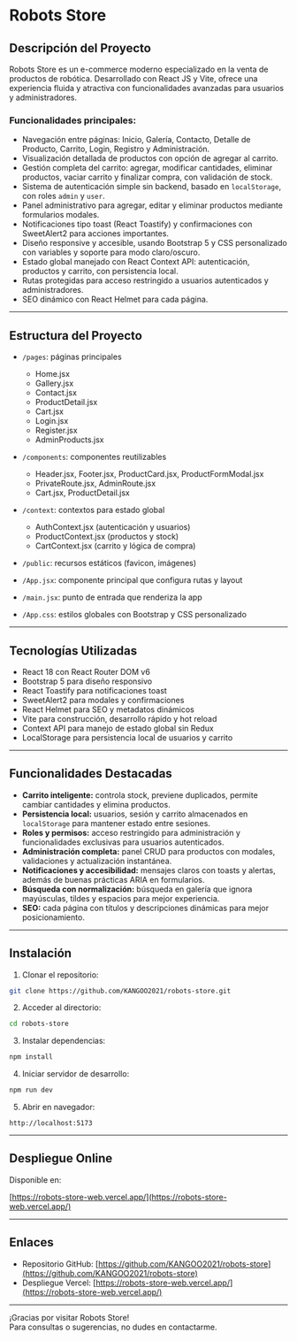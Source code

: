 # Robots Store

## Descripción del Proyecto

Robots Store es un e-commerce moderno especializado en la venta de productos de robótica. Desarrollado con React JS y Vite, ofrece una experiencia fluida y atractiva con funcionalidades avanzadas para usuarios y administradores.

### Funcionalidades principales:

- Navegación entre páginas: Inicio, Galería, Contacto, Detalle de Producto, Carrito, Login, Registro y Administración.
- Visualización detallada de productos con opción de agregar al carrito.
- Gestión completa del carrito: agregar, modificar cantidades, eliminar productos, vaciar carrito y finalizar compra, 
  con validación de stock. 
- Sistema de autenticación simple sin backend, basado en `localStorage`, con roles `admin` y `user`.
- Panel administrativo para agregar, editar y eliminar productos mediante formularios modales.
- Notificaciones tipo toast (React Toastify) y confirmaciones con SweetAlert2 para acciones importantes.
- Diseño responsive y accesible, usando Bootstrap 5 y CSS personalizado con variables y soporte para modo claro/oscuro.
- Estado global manejado con React Context API: autenticación, productos y carrito, con persistencia local.
- Rutas protegidas para acceso restringido a usuarios autenticados y administradores.
- SEO dinámico con React Helmet para cada página.

---

## Estructura del Proyecto

- `/pages`: páginas principales  
  - Home.jsx  
  - Gallery.jsx  
  - Contact.jsx  
  - ProductDetail.jsx  
  - Cart.jsx  
  - Login.jsx  
  - Register.jsx  
  - AdminProducts.jsx  

- `/components`: componentes reutilizables  
  - Header.jsx, Footer.jsx, ProductCard.jsx, ProductFormModal.jsx  
  - PrivateRoute.jsx, AdminRoute.jsx  
  - Cart.jsx, ProductDetail.jsx  

- `/context`: contextos para estado global  
  - AuthContext.jsx (autenticación y usuarios)  
  - ProductContext.jsx (productos y stock)  
  - CartContext.jsx (carrito y lógica de compra)  

- `/public`: recursos estáticos (favicon, imágenes)

- `/App.jsx`: componente principal que configura rutas y layout

- `/main.jsx`: punto de entrada que renderiza la app

- `/App.css`: estilos globales con Bootstrap y CSS personalizado

---

## Tecnologías Utilizadas

- React 18 con React Router DOM v6  
- Bootstrap 5 para diseño responsivo  
- React Toastify para notificaciones toast  
- SweetAlert2 para modales y confirmaciones  
- React Helmet para SEO y metadatos dinámicos  
- Vite para construcción, desarrollo rápido y hot reload  
- Context API para manejo de estado global sin Redux  
- LocalStorage para persistencia local de usuarios y carrito

---

## Funcionalidades Destacadas

- **Carrito inteligente:** controla stock, previene duplicados, permite cambiar cantidades y elimina productos.  
- **Persistencia local:** usuarios, sesión y carrito almacenados en `localStorage` para mantener estado entre sesiones.  
- **Roles y permisos:** acceso restringido para administración y funcionalidades exclusivas para usuarios autenticados.  
- **Administración completa:** panel CRUD para productos con modales, validaciones y actualización instantánea.  
- **Notificaciones y accesibilidad:** mensajes claros con toasts y alertas, además de buenas prácticas ARIA en formularios.  
- **Búsqueda con normalización:** búsqueda en galería que ignora mayúsculas, tildes y espacios para mejor experiencia.  
- **SEO:** cada página con títulos y descripciones dinámicas para mejor posicionamiento.

---

## Instalación

1. Clonar el repositorio:

```bash
git clone https://github.com/KANGOO2021/robots-store.git
```

2. Acceder al directorio:

```bash
cd robots-store
```

3. Instalar dependencias:

```bash
npm install
```

4. Iniciar servidor de desarrollo:

```bash
npm run dev
```

5. Abrir en navegador:

```
http://localhost:5173
```

---

## Despliegue Online

Disponible en:

[https://robots-store-web.vercel.app/](https://robots-store-web.vercel.app/)

---

## Enlaces

- Repositorio GitHub: [https://github.com/KANGOO2021/robots-store](https://github.com/KANGOO2021/robots-store)
- Despliegue Vercel: [https://robots-store-web.vercel.app/](https://robots-store-web.vercel.app/)

---

¡Gracias por visitar Robots Store!  
Para consultas o sugerencias, no dudes en contactarme.
